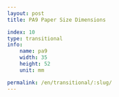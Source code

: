 ```yaml
---
layout: post
title: PA9 Paper Size Dimensions

index: 10
type: transitional
info:
    name: pa9
    width: 35
    height: 52
    unit: mm

permalink: /en/transitional/:slug/
---
```



